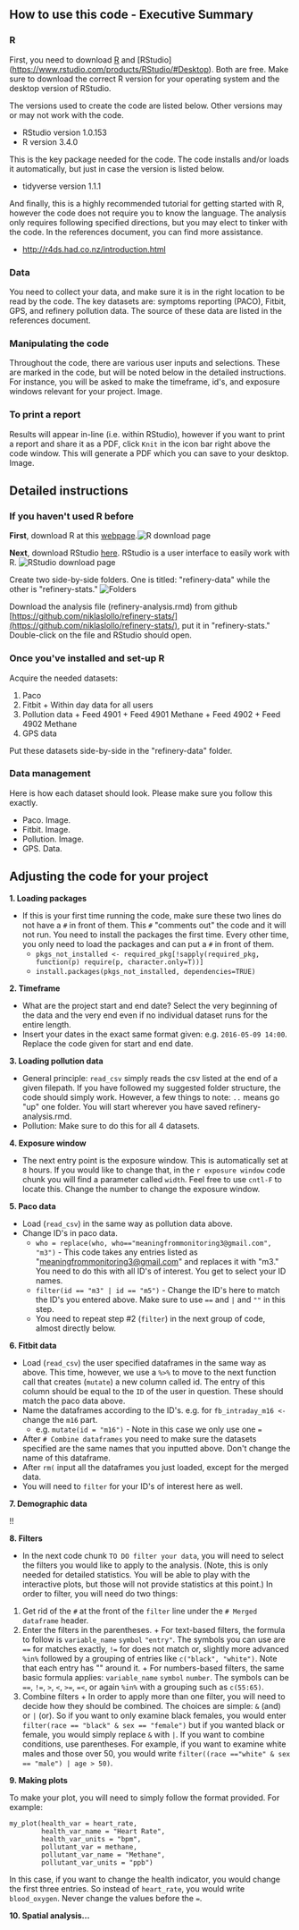 ## How to use this code - Executive Summary

### R
First, you need to download [R](https://cran.cnr.berkeley.edu/) and [RStudio] (https://www.rstudio.com/products/RStudio/#Desktop). Both are free. Make sure to download the correct R version for your operating system and the desktop version of RStudio.

The versions used to create the code are listed below. Other versions may or may not work with the code.

+ RStudio version 1.0.153
+ R version 3.4.0

This is the key package needed for the code. The code installs and/or loads it automatically, but just in case the version is listed below.

+ tidyverse version 1.1.1

And finally, this is a highly recommended tutorial for getting started with R, however the code does not require you to know the language. The analysis only requires following specified directions, but you may elect to tinker with the code. In the references document, you can find more assistance.

+ http://r4ds.had.co.nz/introduction.html

### Data
You need to collect your data, and make sure it is in the right location to be read by the code. The key datasets are: symptoms reporting (PACO), Fitbit, GPS, and refinery pollution data. The source of these data are listed in the references document.

### Manipulating the code
Throughout the code, there are various user inputs and selections. These are marked in the code, but will be noted below in the detailed instructions. For instance, you will be asked to make the timeframe, id's, and exposure windows relevant for your project.
Image.

### To print a report
Results will appear in-line (i.e. within RStudio), however if you want to print a report and share it as a PDF, click `Knit` in the icon bar right above the code window. This will generate a PDF which you can save to your desktop.
Image.

## Detailed instructions
### If you haven't used R before

**First**, download R at this [webpage](https://cran.cnr.berkeley.edu/).![R download page](images/R_download_page.png)

**Next**, download RStudio [here](https://www.rstudio.com/products/rstudio/download/#download). RStudio is a user interface to easily work with R. ![RStudio download page](images/RStudio_download_page.png)

Create two side-by-side folders. One is titled: "refinery-data" while the other is "refinery-stats." ![Folders](images/folders.png)

Download the analysis file (refinery-analysis.rmd) from github [https://github.com/niklaslollo/refinery-stats/](https://github.com/niklaslollo/refinery-stats/), put it in "refinery-stats." Double-click on the file and RStudio should open. 

### Once you've installed and set-up R

Acquire the needed datasets:

  1. Paco
  2. Fitbit
    + Within day data for all users
  3. Pollution data
    + Feed 4901
    + Feed 4901 Methane
    + Feed 4902
    + Feed 4902 Methane
  4. GPS data
  
Put these datasets side-by-side in the "refinery-data" folder.

### Data management
Here is how each dataset should look. Please make sure you follow this exactly.

+ Paco. Image.
+ Fitbit. Image.
+ Pollution. Image.
+ GPS. Data.

## Adjusting the code for your project

**1. Loading packages**

  + If this is your first time running the code, make sure these two lines do not have a `#` in front of them. This `#` "comments out" the code and it will not run. You need to install the packages the first time. Every other time, you only need to load the packages and can put a `#` in front of them.
    + `pkgs_not_installed <- required_pkg[!sapply(required_pkg, function(p) require(p, character.only=T))]`
    + `install.packages(pkgs_not_installed, dependencies=TRUE)`

**2. Timeframe**

  + What are the project start and end date? Select the very beginning of the data and the very end even if no individual dataset runs for the entire length.
  + Insert your dates in the exact same format given: e.g. `2016-05-09 14:00`. Replace the code given for start and end date.

**3. Loading pollution data**

  + General principle: `read_csv` simply reads the csv listed at the end of a given filepath. If you have followed my suggested folder structure, the code should simply work. However, a few things to note: `..` means go "up" one folder. You will start wherever you have saved refinery-analysis.rmd.
  + Pollution: Make sure to do this for all 4 datasets.

**4. Exposure window**

  + The next entry point is the exposure window. This is automatically set at `8` hours. If you would like to change that, in the `r exposure window` code chunk you will find a parameter called `width`. Feel free to use `cntl-F` to locate this. Change the number to change the exposure window.
  
**5. Paco data**

  + Load (`read_csv`) in the same way as pollution data above.
  + Change ID's in paco data.
    + `who = replace(who, who=="meaningfrommonitoring3@gmail.com", "m3")` - This code takes any entries listed as "meaningfrommonitoring3@gmail.com" and replaces it with "m3." You need to do this with all ID's of interest. You get to select your ID names. 
    + `filter(id == "m3" | id == "m5")` - Change the ID's here to match the ID's you entered above. Make sure to use `==` and `|` and `""` in this step.
    + You need to repeat step #2 (`filter`) in the next group of code, almost directly below.
  
**6. Fitbit data**

  + Load (`read_csv`) the user specified dataframes in the same way as above. This time, however, we use a `%>%` to move to the next function call that creates (`mutate`) a new column called id. The entry of this column should be equal to the `ID` of the user in question. These should match the paco data above.
  + Name the dataframes according to the ID's. e.g. for `fb_intraday_m16 <-` change the `m16` part.
    + e.g. `mutate(id = "m16")` - Note in this case we only use one `=`
  + After `# Combine dataframes` you need to make sure the datasets specified are the same names that you inputted above. Don't change the name of this dataframe.
  + After `rm(` input all the dataframes you just loaded, except for the merged data.
  + You will need to `filter` for your ID's of interest here as well.
  
**7. Demographic data**

!!

**8. Filters**

  + In the next code chunk `TO DO filter your data`, you will need to select the filters you would like to apply to the analysis. (Note, this is only needed for detailed statistics. You will be able to play with the interactive plots, but those will not provide statistics at this point.) In order to filter, you will need do two things:
  1. Get rid of the `#` at the front of the `filter` line under the `# Merged dataframe` header.
  2. Enter the filters in the parentheses.
    + For text-based filters, the formula to follow is `variable_name` `symbol` `"entry"`. The symbols you can use are `==` for matches exactly, `!=` for does not match or, slightly more advanced `%in%` followed by a grouping of entries like `c("black", "white")`. Note that each entry has "" around it.
    + For numbers-based filters, the same basic formula applies: `variable_name` `symbol` `number`. The symbols can be `==`, `!=`, `>`, `<`, `>=`, `=<`, or again `%in%` with a grouping such as `c(55:65)`.
  3. Combine filters
    + In order to apply more than one filter, you will need to decide how they should be combined. The choices are simple: `&` (and) or `|` (or). So if you want to only examine black females, you would enter `filter(race == "black" & sex == "female")` but if you wanted black or female, you would simply replace `&` with `|`. If you want to combine conditions, use parentheses. For example, if you want to examine white males and those over 50, you would write `filter((race =="white" & sex == "male") | age > 50)`.

**9. Making plots**

To make your plot, you will need to simply follow the format provided. For example: 
```
my_plot(health_var = heart_rate,
        health_var_name = "Heart Rate",
        health_var_units = "bpm",
        pollutant_var = methane,
        pollutant_var_name = "Methane",
        pollutant_var_units = "ppb")
```
In this case, if you want to change the health indicator, you would change the first three entries. So instead of `heart_rate`, you would write `blood_oxygen`. Never change the values before the `=`.

**10. Spatial analysis...**
  
    
  

